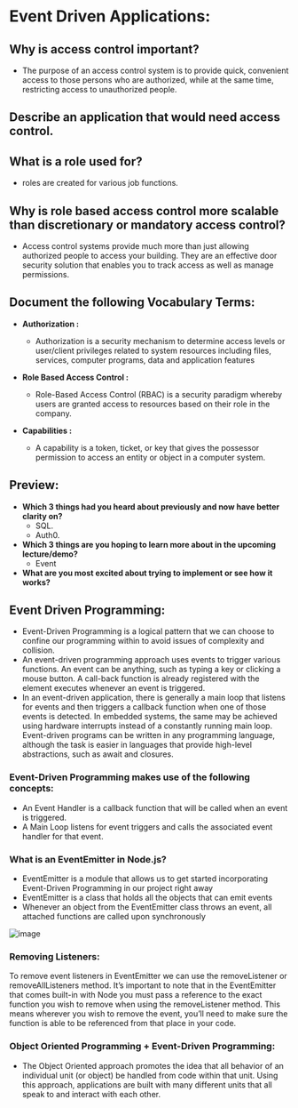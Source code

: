 # Event Driven Applications:

## Why is access control important?
- The purpose of an access control system is to provide quick, convenient access to those persons who are authorized, while at the same time, restricting access to unauthorized people.


## Describe an application that would need access control.

## What is a role used for?
-  roles are created for various job functions. 

## Why is role based access control more scalable than discretionary or mandatory access control?
- Access control systems provide much more than just allowing authorized people to access your building. They are an effective door security solution that enables you to track access as well as manage permissions.


## Document the following Vocabulary Terms:
- **Authorization :** 
  - Authorization is a security mechanism to determine access levels or user/client privileges related to system resources including files, services, computer programs, data and application features
  
- **Role Based Access Control :**
  - Role-Based Access Control (RBAC) is a security paradigm whereby users are granted access to resources based on their role in the company.

- **Capabilities :** 
  - A capability is a token, ticket, or key that gives the possessor permission to access an entity or object in a computer system.


## Preview:
- **Which 3 things had you heard about previously and now have better clarity on?**
  - SQL.
  - Auth0.
- **Which 3 things are you hoping to learn more about in the upcoming lecture/demo?**
  - Event
- **What are you most excited about trying to implement or see how it works?**


## Event Driven Programming:
- Event-Driven Programming is a logical pattern that we can choose to confine our programming within to avoid issues of complexity and collision.
- An event-driven programming approach uses events to trigger various functions. An event can be anything, such as typing a key or clicking a mouse button. A call-back function is already registered with the element executes whenever an event is triggered.
- In an event-driven application, there is generally a main loop that listens for events and then triggers a callback function when one of those events is detected. In embedded systems, the same may be achieved using hardware interrupts instead of a constantly running main loop. Event-driven programs can be written in any programming language, although the task is easier in languages that provide high-level abstractions, such as await and closures.


### Event-Driven Programming makes use of the following concepts:
 - An Event Handler is a callback function that will be called when an event is triggered.
 - A Main Loop listens for event triggers and calls the associated event handler for that event.


### What is an EventEmitter in Node.js?
 - EventEmitter is a module that allows us to get started incorporating Event-Driven Programming in our project right away
 - EventEmitter is a class that holds all the objects that can emit events
 - Whenever an object from the EventEmitter class throws an event, all attached functions are called upon synchronously


  ![image](https://user-images.githubusercontent.com/79833733/124988965-50ede580-e047-11eb-9a4b-222d73dda213.png)
  
### Removing Listeners:
  To remove event listeners in EventEmitter we can use the removeListener or removeAllListeners method. It’s important to note that in the EventEmitter that comes built-in with Node you must pass a reference to the exact function you wish to remove when using the removeListener method. This means wherever you wish to remove the event, you’ll need to make sure the function is able to be referenced from that place in your code.
  
  
### Object Oriented Programming + Event-Driven Programming:
  - The Object Oriented approach promotes the idea that all behavior of an individual unit (or object) be handled from code within that unit. Using this approach, applications are built with many different units that all speak to and interact with each other.
 

